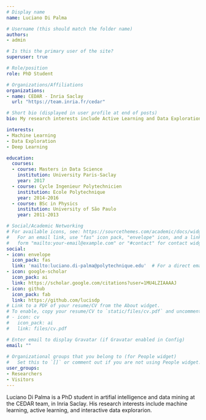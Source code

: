 ```yaml
---
# Display name
name: Luciano Di Palma

# Username (this should match the folder name)
authors:
- admin

# Is this the primary user of the site?
superuser: true

# Role/position
role: PhD Student

# Organizations/Affiliations
organizations:
- name: CEDAR - Inria Saclay
  url: "https://team.inria.fr/cedar"

# Short bio (displayed in user profile at end of posts)
bio: My research interests include Active Learning and Data Exploration.

interests:
- Machine Learning
- Data Exploration
- Deep Learning

education:
  courses:
  - course: Masters in Data Science
    institution: University Paris-Saclay
    year: 2017
  - course: Cycle Ingenieur Polytechnicien
    institution: Ecole Polytechnique
    year: 2014-2016
  - course: BSc in Physics
    institution: University of São Paulo
    year: 2011-2013

# Social/Academic Networking
# For available icons, see: https://sourcethemes.com/academic/docs/widgets/#icons
#   For an email link, use "fas" icon pack, "envelope" icon, and a link in the
#   form "mailto:your-email@example.com" or "#contact" for contact widget.
social:
- icon: envelope
  icon_pack: fas
  link: 'mailto:luciano.di-palma@polytechnique.edu'  # For a direct email link, use "mailto:test@example.org".
- icon: google-scholar
  icon_pack: ai
  link: https://scholar.google.com/citations?user=1MU4LZIAAAAJ
- icon: github
  icon_pack: fab
  link: https://github.com/lucisdp
# Link to a PDF of your resume/CV from the About widget.
# To enable, copy your resume/CV to `static/files/cv.pdf` and uncomment the lines below.  
# - icon: cv
#   icon_pack: ai
#   link: files/cv.pdf

# Enter email to display Gravatar (if Gravatar enabled in Config)
email: ""
  
# Organizational groups that you belong to (for People widget)
#   Set this to `[]` or comment out if you are not using People widget.  
user_groups:
- Researchers
- Visitors
---
```


Luciano Di Palma is a PhD student in artifial intelligence and data mining at the CEDAR team, in Inria Saclay. His research interests include machine learning, active learning, and interactive data explorarion.
